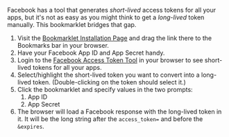 Facebook has a tool that generates *short-lived* access tokens for all your apps, but it's not as easy as you might think to get a *long-lived* token manually. This bookmarklet bridges that gap.

1. Visit the <a href="https://dl.dropbox.com/u/82944/facebook-access-token-bookmarklet.html" target="_blank">Bookmarklet Installation Page</a> and drag the link there to the Bookmarks bar in your browser.
1. Have your Facebook App ID and App Secret handy.
1. Login to the <a href="https://developers.facebook.com/tools/access_token/" target="_blank">Facebook Access Token Tool</a> in your browser to see short-lived tokens for all your apps.
1. Select/highlight the short-lived token you want to convert into a long-lived token. (Double-clicking on the token should select it.)
1. Click the bookmarklet and specify values in the two prompts:
    1. App ID
    1. App Secret
1. The browser will load a Facebook response with the long-lived token in it. It will be the long string after the <code>access_token=</code> and before the <code>&expires</code>.